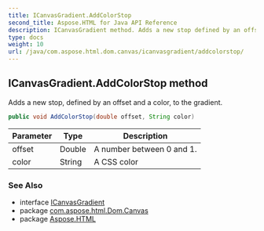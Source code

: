 ```yaml
---
title: ICanvasGradient.AddColorStop
second_title: Aspose.HTML for Java API Reference
description: ICanvasGradient method. Adds a new stop defined by an offset and a color to the gradient
type: docs
weight: 10
url: /java/com.aspose.html.dom.canvas/icanvasgradient/addcolorstop/
---
```

## ICanvasGradient.AddColorStop method

Adds a new stop, defined by an offset and a color, to the gradient.

```java
public void AddColorStop(double offset, String color)
```

| Parameter | Type | Description |
| --- | --- | --- |
| offset | Double | A number between 0 and 1. |
| color | String | A CSS color |

### See Also

* interface [ICanvasGradient](../)
* package [com.aspose.html.Dom.Canvas](../../icanvasgradient/)
* package [Aspose.HTML](../../../)
